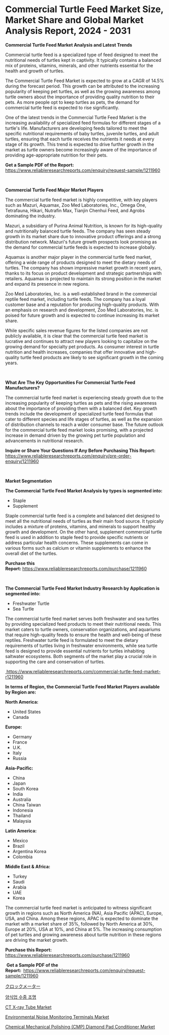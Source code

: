 <p><h1>Commercial Turtle Feed Market Size, Market Share and Global Market Analysis Report, 2024 - 2031</h1></p><p><strong>Commercial Turtle Feed Market Analysis and Latest Trends</strong></p>
<p><p>Commercial turtle feed is a specialized type of feed designed to meet the nutritional needs of turtles kept in captivity. It typically contains a balanced mix of proteins, vitamins, minerals, and other nutrients essential for the health and growth of turtles.</p><p>The Commercial Turtle Feed Market is expected to grow at a CAGR of 14.5% during the forecast period. This growth can be attributed to the increasing popularity of keeping pet turtles, as well as the growing awareness among turtle owners about the importance of providing quality nutrition to their pets. As more people opt to keep turtles as pets, the demand for commercial turtle feed is expected to rise significantly.</p><p>One of the latest trends in the Commercial Turtle Feed Market is the increasing availability of specialized feed formulas for different stages of a turtle's life. Manufacturers are developing feeds tailored to meet the specific nutritional requirements of baby turtles, juvenile turtles, and adult turtles, ensuring that each turtle receives the nutrients it needs at every stage of its growth. This trend is expected to drive further growth in the market as turtle owners become increasingly aware of the importance of providing age-appropriate nutrition for their pets.</p></p>
<p><strong>Get a Sample PDF of the Report:&nbsp;</strong> <a href="https://www.reliableresearchreports.com/enquiry/request-sample/1211960">https://www.reliableresearchreports.com/enquiry/request-sample/1211960</a></p>
<p>&nbsp;</p>
<p><strong>Commercial Turtle Feed Major Market Players</strong></p>
<p><p>The commercial turtle feed market is highly competitive, with key players such as Mazuri, Aquamax, Zoo Med Laboratories, Inc., Omega One, Tetrafauna, Hikari, Nutrafin Max, Tianjin Chenhui Feed, and Agrobs dominating the industry. </p><p>Mazuri, a subsidiary of Purina Animal Nutrition, is known for its high-quality and nutritionally balanced turtle feeds. The company has seen steady growth in its market share due to innovative product offerings and a strong distribution network. Mazuri's future growth prospects look promising as the demand for commercial turtle feeds is expected to increase globally.</p><p>Aquamax is another major player in the commercial turtle feed market, offering a wide range of products designed to meet the dietary needs of turtles. The company has shown impressive market growth in recent years, thanks to its focus on product development and strategic partnerships with retailers. Aquamax is projected to maintain its strong position in the market and expand its presence in new regions.</p><p>Zoo Med Laboratories, Inc. is a well-established brand in the commercial reptile feed market, including turtle feeds. The company has a loyal customer base and a reputation for producing high-quality products. With an emphasis on research and development, Zoo Med Laboratories, Inc. is poised for future growth and is expected to continue increasing its market share.</p><p>While specific sales revenue figures for the listed companies are not publicly available, it is clear that the commercial turtle feed market is lucrative and continues to attract new players looking to capitalize on the growing demand for specialty pet products. As consumer interest in turtle nutrition and health increases, companies that offer innovative and high-quality turtle feed products are likely to see significant growth in the coming years.</p></p>
<p>&nbsp;</p>
<p><strong>What Are The Key Opportunities For Commercial Turtle Feed Manufacturers?</strong></p>
<p><p>The commercial turtle feed market is experiencing steady growth due to the increasing popularity of keeping turtles as pets and the rising awareness about the importance of providing them with a balanced diet. Key growth trends include the development of specialized turtle feed formulas that cater to different species and life stages of turtles, as well as the expansion of distribution channels to reach a wider consumer base. The future outlook for the commercial turtle feed market looks promising, with a projected increase in demand driven by the growing pet turtle population and advancements in nutritional research.</p></p>
<p><strong>Inquire or Share Your Questions If Any Before Purchasing This Report:</strong> <a href="https://www.reliableresearchreports.com/enquiry/pre-order-enquiry/1211960">https://www.reliableresearchreports.com/enquiry/pre-order-enquiry/1211960</a></p>
<p>&nbsp;</p>
<p><strong>Market Segmentation</strong></p>
<p><strong>The Commercial Turtle Feed Market Analysis by types is segmented into:</strong></p>
<p><ul><li>Staple</li><li>Supplement</li></ul></p>
<p><p>Staple commercial turtle feed is a complete and balanced diet designed to meet all the nutritional needs of turtles as their main food source. It typically includes a mixture of proteins, vitamins, and minerals to support healthy growth and development. On the other hand, supplement commercial turtle feed is used in addition to staple feed to provide specific nutrients or address particular health concerns. These supplements can come in various forms such as calcium or vitamin supplements to enhance the overall diet of the turtles.</p></p>
<p><strong>Purchase this Report:&nbsp;</strong><a href="https://www.reliableresearchreports.com/purchase/1211960">https://www.reliableresearchreports.com/purchase/1211960</a></p>
<p>&nbsp;</p>
<p><strong>The Commercial Turtle Feed Market Industry Research by Application is segmented into:</strong></p>
<p><ul><li>Freshwater Turtle</li><li>Sea Turtle</li></ul></p>
<p><p>The commercial turtle feed market serves both freshwater and sea turtles by providing specialized feed products to meet their nutritional needs. This market caters to turtle owners, conservation organizations, and aquariums that require high-quality feeds to ensure the health and well-being of these reptiles. Freshwater turtle feed is formulated to meet the dietary requirements of turtles living in freshwater environments, while sea turtle feed is designed to provide essential nutrients for turtles inhabiting saltwater ecosystems. Both segments of the market play a crucial role in supporting the care and conservation of turtles.</p></p>
<p><a href="https://www.reliableresearchreports.com/commercial-turtle-feed-market-r1211960">&nbsp;https://www.reliableresearchreports.com/commercial-turtle-feed-market-r1211960</a></p>
<p><strong>In terms of Region, the Commercial Turtle Feed Market Players available by Region are:</strong></p>
<p>
    <p> <strong> North America: </strong>
        <ul>
            <li>United States</li>
            <li>Canada</li>
        </ul>
        </p> 
    <p> <strong> Europe: </strong>
        <ul>
            <li>Germany</li>
            <li>France</li>
            <li>U.K.</li>
            <li>Italy</li>
            <li>Russia</li>
        </ul>
        </p> 
    <p> <strong> Asia-Pacific: </strong>
        <ul>
            <li>China</li>
            <li>Japan</li>
            <li>South Korea</li>
            <li>India</li>
            <li>Australia</li>
            <li>China Taiwan</li>
            <li>Indonesia</li>
            <li>Thailand</li>
            <li>Malaysia</li>
        </ul>
        </p> 
    <p> <strong> Latin America: </strong>
        <ul>
            <li>Mexico</li>
            <li>Brazil</li>
            <li>Argentina Korea</li>
            <li>Colombia</li>
        </ul>
        </p> 
    <p> <strong> Middle East & Africa: </strong>
        <ul>
            <li>Turkey</li>
            <li>Saudi</li>
            <li>Arabia</li>
            <li>UAE</li>
            <li>Korea</li>
        </ul>
    </p>
    </p>
<p><p>The commercial turtle feed market is anticipated to witness significant growth in regions such as North America (NA), Asia Pacific (APAC), Europe, USA, and China. Among these regions, APAC is expected to dominate the market with a market share of 35%, followed by North America at 30%, Europe at 20%, USA at 10%, and China at 5%. The increasing consumption of pet turtles and growing awareness about turtle nutrition in these regions are driving the market growth.</p></p>
<p><strong>Purchase this Report: </strong><a href="https://www.reliableresearchreports.com/purchase/1211960">https://www.reliableresearchreports.com/purchase/1211960</a></p>
<p>&nbsp;<strong>Get a Sample PDF of the Report:&nbsp;&nbsp;</strong><a href="https://www.reliableresearchreports.com/enquiry/request-sample/1211960">https://www.reliableresearchreports.com/enquiry/request-sample/1211960</a></p>
<p><strong></strong></p>
<p><p><a href="https://github.com/FrancoWeber2023/Market-Research-Report-List-1/blob/main/5081174101794.md">クロックメーター</a></p><p><a href="https://github.com/konokaryan/Market-Research-Report-List-1/blob/main/426301795345.md">양식업 수중 조명</a></p><p><a href="https://issuu.com/reportprime-2/docs/ct-x-ray-tube-market-size-2030.pptx">CT X-ray Tube Market</a></p><p><a href="https://github.com/marloy8/Market-Research-Report-List-4/blob/main/environmental-noise-monitoring-terminals-market.md">Environmental Noise Monitoring Terminals Market</a></p><p><a href="https://issuu.com/reportprime-2/docs/chemical-mechanical-polishing-cmp-diamond-pad-cond">Chemical Mechanical Polishing (CMP) Diamond Pad Conditioner Market</a></p></p>